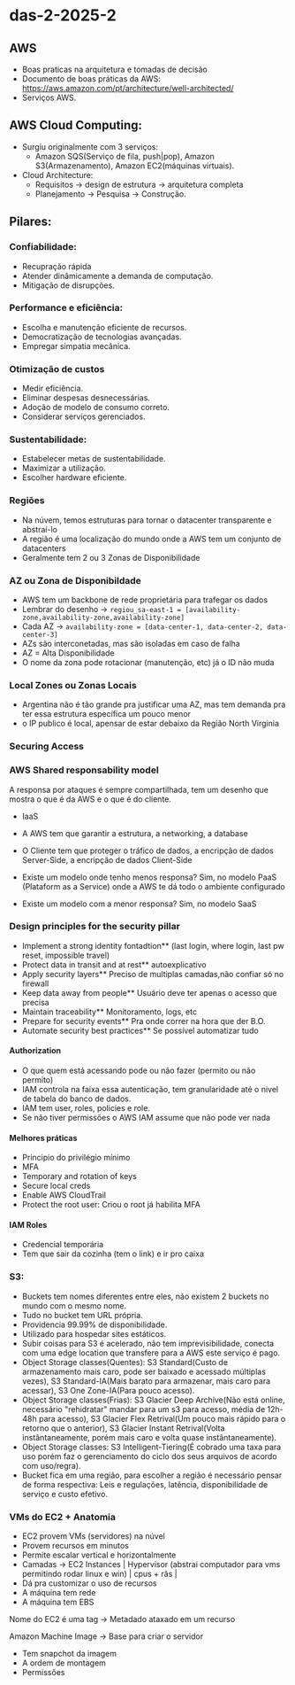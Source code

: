 # das-2-2025-2

## AWS
- Boas praticas na arquitetura e tomadas de decisão
- Documento de boas práticas da AWS: https://aws.amazon.com/pt/architecture/well-architected/
- Serviços AWS.

## AWS Cloud Computing:
- Surgiu originalmente com 3 serviços:
  - Amazon SQS(Serviço de fila, push|pop), Amazon S3(Armazenamento), Amazon EC2(máquinas virtuais).
- Cloud Architecture:
  - Requisitos -> design de estrutura -> arquitetura completa
  - Planejamento -> Pesquisa -> Construção.

##  Pilares:
### Confiabilidade:
- Recupração rápida
- Atender dinâmicamente a demanda de computação.
- Mitigação de disrupções.

### Performance e eficiência:
- Escolha e manutenção eficiente de recursos.
- Democratização de tecnologias avançadas.
- Empregar simpatia mecânica.

### Otimização de custos
- Medir eficiência.
- Eliminar despesas desnecessárias.
- Adoção de modelo de consumo correto.
- Considerar serviços gerenciados.

### Sustentabilidade:
- Estabelecer metas de sustentabilidade.
- Maximizar a utilização.
- Escolher hardware eficiente.

### Regiões
- Na núvem, temos estruturas para tornar o datacenter transparente e abstraí-lo
- A região é uma localização do mundo onde a AWS tem um conjunto de datacenters
- Geralmente tem 2 ou 3 Zonas de Disponibilidade
### AZ ou Zona de Disponibildade
- AWS tem um backbone de rede proprietária para trafegar os dados
- Lembrar do desenho -> `regiou_sa-east-1 = [availability-zone,availability-zone,availability-zone]`
- Cada AZ -> `availability-zone = [data-center-1, data-center-2, data-center-3]`
- AZs são interconetadas, mas são isoladas em caso de falha
- AZ = Alta Disponibilidade
- O nome da zona pode rotacionar (manutenção, etc) já o ID não muda
### Local Zones  ou Zonas Locais
- Argentina não é tão grande pra justificar uma AZ, mas tem demanda pra ter essa estrutura específica um pouco menor
- o IP publico é local, apensar de estar debaixo da Região North Virginia



### Securing Access

### AWS Shared responsability model
A responsa por ataques é sempre compartilhada, tem um desenho que mostra o que é da AWS e o que é do cliente.

- IaaS

- A AWS tem que garantir a estrutura, a networking, a database

- O Cliente tem que proteger o tráfico de dados, a encripção de dados Server-Side, a encripção de dados Client-Side

- Existe um modelo onde tenho menos responsa? Sim, no modelo PaaS (Plataform as a Service) onde a AWS te dá todo o ambiente configurado
- Existe um modelo com a menor responsa? Sim, no modelo SaaS

### Design principles for the security pillar
- Implement a strong identity fontadtion** (last login, where login, last pw reset, impossible travel)
- Protect data in transit and at rest** autoexplicativo
- Apply security layers** Preciso de multiplas camadas,não confiar só no firewall
- Keep data away from people** Usuário deve ter apenas o acesso que precisa
- Maintain traceability** Monitoramento, logs, etc
- Prepare for security events** Pra onde correr na hora que der B.O.
- Automate security best practices** Se possível automatizar tudo


#### Authorization

- O que quem está acessando pode ou não fazer (permito ou não permito)
- IAM controla na faixa essa autenticação, tem granularidade até o nivel de tabela do banco de dados.
- IAM tem user, roles, policies e role.
- Se não tiver permissões o AWS IAM assume que não pode ver nada

#### Melhores práticas
- Principio do privilégio mínimo
- MFA
- Temporary and rotation of keys
- Secure local creds
- Enable AWS CloudTrail
- Protect the root user: Criou o root já habilita MFA

#### IAM Roles

- Credencial temporária
- Tem que sair da cozinha (tem o link) e ir pro caixa

### S3:
- Buckets tem nomes diferentes entre eles, não existem 2 buckets no mundo com o mesmo nome.
- Tudo no bucket tem URL própria.
- Providencia 99.99% de disponibilidade.
- Utilizado para hospedar sites estáticos.
- Subir coisas para S3 é acelerado, não tem imprevisibilidade, conecta com uma edge location que transfere para a AWS este serviço é pago.
- Object Storage classes(Quentes): S3 Standard(Custo de armazenamento mais caro, pode ser baixado e acessado múltiplas vezes), S3 Standard-IA(Mais barato para armazenar, mais caro para acessar), S3 One Zone-IA(Para pouco acesso).
- Object Storage classes(Frias): S3 Glacier Deep Archive(Não está online, necessário "rehidratar" mandar para um s3 para acesso, média de 12h-48h para acesso), S3 Glacier Flex Retrival(Um pouco mais rápido para o retorno que o anterior), S3 Glacier Instant Retrival(Volta instântaneamente, porém mais caro e volta quase instântaneamente).
- Object Storage classes: S3 Intelligent-Tiering(É cobrado uma taxa para uso porém faz o gerenciamento do ciclo dos seus arquivos de acordo com uso/regra).
- Bucket fica em uma região, para escolher a região é necessário pensar de forma respectiva: Leis e regulações, latência, disponibilidade de serviço e custo efetivo.

###  VMs do EC2 + Anatomia

- EC2 provem VMs (servidores) na núvel
- Provem recursos em minutos
- Permite escalar vertical e horizontalmente
- Camadas -> EC2 Instances | Hypervisor (abstrai computador para vms permitindo rodar linux e win) | cpus + rãs |
- Dá pra customizar o uso de recursos
- A máquina tem rede
- A máquina tem EBS

Nome do EC2 é uma tag -> Metadado ataxado em um recurso

Amazon Machine Image -> Base para criar o servidor
- Tem snapchot da imagem
- A ordem de montagem
- Permissões
